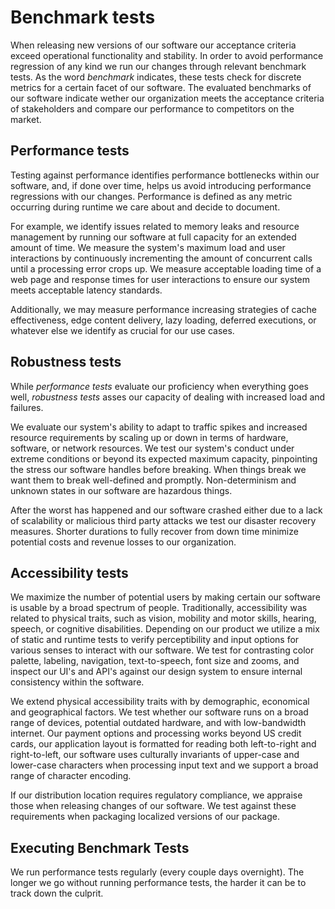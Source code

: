 # Benchmark tests

When releasing new versions of our software our acceptance criteria exceed operational functionality and stability. In order to avoid performance regression of any kind we run our changes through relevant benchmark tests. As the word *benchmark* indicates, these tests check for discrete metrics for a certain facet of our software. The evaluated benchmarks of our software indicate wether our organization meets the acceptance criteria of stakeholders and compare our performance to competitors on the market.

## Performance tests

Testing against performance identifies performance bottlenecks within our software, and, if done over time, helps us avoid introducing performance regressions with our changes. Performance is defined as any metric occurring during runtime we care about and decide to document.

For example, we identify issues related to memory leaks and resource management by running our software at full capacity for an extended amount of time. We measure the system's maximum load and user interactions by continuously incrementing the amount of concurrent calls until a processing error crops up. We measure acceptable loading time of a web page and response times for user interactions to ensure our system meets acceptable latency standards.

Additionally, we may measure performance increasing strategies of cache effectiveness, edge content delivery, lazy loading, deferred executions, or whatever else we identify as crucial for our use cases.

## Robustness tests

While *performance tests* evaluate our proficiency when everything goes well, *robustness tests* asses our capacity of dealing with increased load and failures. 

We evaluate our system's ability to adapt to traffic spikes and increased resource requirements by scaling up or down in terms of hardware, software, or network resources. We test our system's conduct under extreme conditions or beyond its expected maximum capacity, pinpointing the stress our software handles before breaking. When things break we want them to break well-defined and promptly. Non-determinism and unknown states in our software are hazardous things.

After the worst has happened and our software crashed either due to a lack of scalability or malicious third party attacks we test our disaster recovery measures. Shorter durations to fully recover from down time minimize potential costs and revenue losses to our organization.

## Accessibility tests

We maximize the number of potential users by making certain our software is usable by a broad spectrum of people. Traditionally, accessibility was related to physical traits, such as vision, mobility and motor skills, hearing, speech, or cognitive disabilities. Depending on our product we utilize a mix of static and runtime tests to verify perceptibility and input options for various senses to interact with our software. We test for contrasting color palette, labeling, navigation, text-to-speech, font size and zooms, and inspect our UI's and API's against our design system to ensure internal consistency within the software.

We extend physical accessibility traits with by demographic, economical and geographical factors. We test whether our software runs on a broad range of devices, potential outdated hardware, and with low-bandwidth internet. Our payment options and processing works beyond US credit cards, our application layout is formatted for reading both left-to-right and right-to-left, our software uses culturally invariants of upper-case and lower-case characters when processing input text and we support a broad range of character encoding.

If our distribution location requires regulatory compliance, we appraise those when releasing changes of our software. We test against these requirements when packaging localized versions of our package.

## Executing Benchmark Tests

We run performance tests regularly (every couple days overnight). The longer we go without running performance tests, the harder it can be to track down the culprit.
